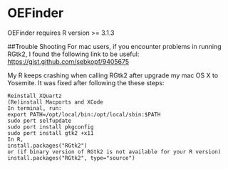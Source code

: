 # OEFinder
OEFinder requires R version >= 3.1.3




##Trouble Shooting
For mac users, if you encounter problems in running RGtk2, I found the following link to be useful:
https://gist.github.com/sebkopf/9405675

My R keeps crashing when calling RGtk2 after upgrade my mac OS X to Yosemite. It was fixed after following the these steps:
```
Reinstall XQuartz
(Re)install Macports and XCode
In terminal, run:
export PATH=/opt/local/bin:/opt/local/sbin:$PATH
sudo port selfupdate
sudo port install pkgconfig
sudo port install gtk2 +x11
In R,
install.packages("RGtk2")
or (if binary version of RGtk2 is not available for your R version)
install.packages("RGtk2", type="source")
```
